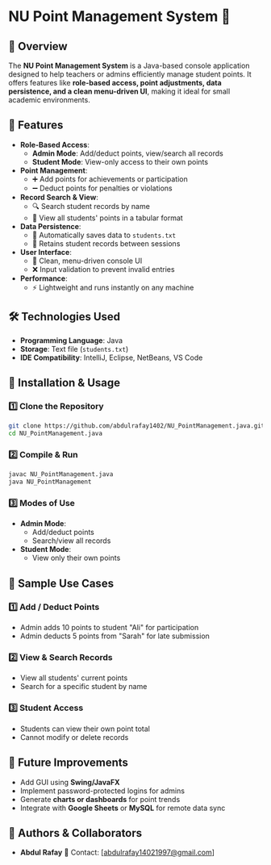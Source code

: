 # NU Point Management System 🎯

## 📖 Overview
The **NU Point Management System** is a Java-based console application designed to help teachers or admins efficiently manage student points. It offers features like **role-based access, point adjustments, data persistence, and a clean menu-driven UI**, making it ideal for small academic environments.

## 🚀 Features
- **Role-Based Access**:
  - **Admin Mode**: Add/deduct points, view/search all records
  - **Student Mode**: View-only access to their own points
- **Point Management**:
  - ➕ Add points for achievements or participation
  - ➖ Deduct points for penalties or violations
- **Record Search & View**:
  - 🔍 Search student records by name
  - 📜 View all students' points in a tabular format
- **Data Persistence**:
  - 💾 Automatically saves data to `students.txt`
  - 🔄 Retains student records between sessions
- **User Interface**:
  - 🧭 Clean, menu-driven console UI
  - ❌ Input validation to prevent invalid entries
- **Performance**:
  - ⚡ Lightweight and runs instantly on any machine

## 🛠 Technologies Used
- **Programming Language**: Java
- **Storage**: Text file (`students.txt`)
- **IDE Compatibility**: IntelliJ, Eclipse, NetBeans, VS Code

## 🔧 Installation & Usage
### 1️⃣ Clone the Repository
```bash
git clone https://github.com/abdulrafay1402/NU_PointManagement.java.git
cd NU_PointManagement.java
```

### 2️⃣ Compile & Run
```bash
javac NU_PointManagement.java
java NU_PointManagement
```

### 3️⃣ Modes of Use
- **Admin Mode**:
  - Add/deduct points
  - Search/view all records
- **Student Mode**:
  - View only their own points

## 📸 Sample Use Cases
### 1️⃣ Add / Deduct Points
- Admin adds 10 points to student "Ali" for participation
- Admin deducts 5 points from "Sarah" for late submission

### 2️⃣ View & Search Records
- View all students' current points
- Search for a specific student by name

### 3️⃣ Student Access
- Students can view their own point total
- Cannot modify or delete records

## 🎯 Future Improvements
- Add GUI using **Swing/JavaFX**
- Implement password-protected logins for admins
- Generate **charts or dashboards** for point trends
- Integrate with **Google Sheets** or **MySQL** for remote data sync

## 📝 Authors & Collaborators
- **Abdul Rafay** 📧 Contact: [abdulrafay14021997@gmail.com]
